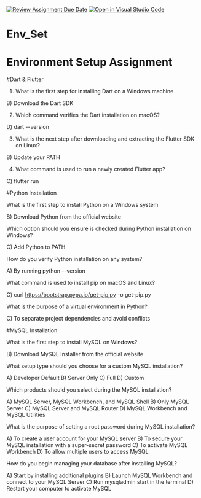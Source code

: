 [![Review Assignment Due Date](https://classroom.github.com/assets/deadline-readme-button-22041afd0340ce965d47ae6ef1cefeee28c7c493a6346c4f15d667ab976d596c.svg)](https://classroom.github.com/a/vnsr1XuU)
[![Open in Visual Studio Code](https://classroom.github.com/assets/open-in-vscode-2e0aaae1b6195c2367325f4f02e2d04e9abb55f0b24a779b69b11b9e10269abc.svg)](https://classroom.github.com/online_ide?assignment_repo_id=15711142&assignment_repo_type=AssignmentRepo)
# Env_Set

# Environment Setup Assignment

#Dart & Flutter

1. What is the first step for installing Dart on a Windows machine

B) Download the Dart SDK



2. Which command verifies the Dart installation on macOS?


D) dart --version


3. What is the next step after downloading and extracting the Flutter SDK on Linux?


B) Update your PATH



4. What command is used to run a newly created Flutter app?


C) flutter run



#Python Installation

What is the first step to install Python on a Windows system

B) Download Python from the official website


Which option should you ensure is checked during Python installation on Windows?


C) Add Python to PATH

How do you verify Python installation on any system?

A) By running python --version


What command is used to install pip on macOS and Linux?

C) curl https://bootstrap.pypa.io/get-pip.py -o get-pip.py


What is the purpose of a virtual environment in Python?


C) To separate project dependencies and avoid conflicts


#MySQL Installation

What is the first step to install MySQL on Windows?

B) Download MySQL Installer from the official website


What setup type should you choose for a custom MySQL installation?

A) Developer Default
B) Server Only
C) Full
D) Custom

Which products should you select during the MySQL installation?

A) MySQL Server, MySQL Workbench, and MySQL Shell
B) Only MySQL Server
C) MySQL Server and MySQL Router
D) MySQL Workbench and MySQL Utilities

What is the purpose of setting a root password during MySQL installation?

A) To create a user account for your MySQL server
B) To secure your MySQL installation with a super-secret password
C) To activate MySQL Workbench
D) To allow multiple users to access MySQL

How do you begin managing your database after installing MySQL?

A) Start by installing additional plugins
B) Launch MySQL Workbench and connect to your MySQL Server
C) Run mysqladmin start in the terminal
D) Restart your computer to activate MySQL
